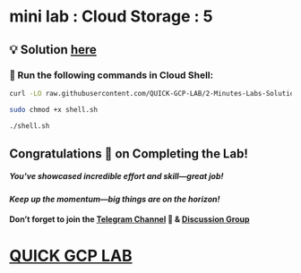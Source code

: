 # mini lab : Cloud Storage : 5

## 💡 Solution [here](https://youtu.be/z-MaJKBi3Qk)

### 🚀 Run the following commands in **Cloud Shell**:

```bash
curl -LO raw.githubusercontent.com/QUICK-GCP-LAB/2-Minutes-Labs-Solutions/refs/heads/main/Mini%20lab%20Cloud%20Storage%205/shell.sh

sudo chmod +x shell.sh

./shell.sh
```

## Congratulations 🎉 on Completing the Lab!

##### You've showcased incredible effort and skill—great job!

#### *Keep up the momentum—big things are on the horizon!*

#### Don’t forget to join the [Telegram Channel](https://t.me/quickgcplab) 📱 & [Discussion Group](https://t.me/quickgcplabchats) 

# [QUICK GCP LAB](https://www.youtube.com/@quickgcplab)
